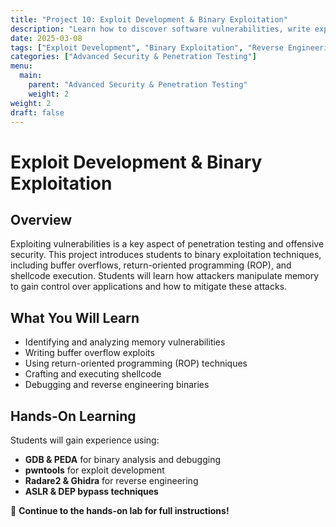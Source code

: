 ```yaml
---
title: "Project 10: Exploit Development & Binary Exploitation"
description: "Learn how to discover software vulnerabilities, write exploits, and analyze binary security weaknesses."
date: 2025-03-08
tags: ["Exploit Development", "Binary Exploitation", "Reverse Engineering", "Buffer Overflow"]
categories: ["Advanced Security & Penetration Testing"]
menu:
  main:
    parent: "Advanced Security & Penetration Testing"
    weight: 2
weight: 2
draft: false
---
```


# Exploit Development & Binary Exploitation

## Overview
Exploiting vulnerabilities is a key aspect of penetration testing and offensive security. This project introduces students to binary exploitation techniques, including buffer overflows, return-oriented programming (ROP), and shellcode execution. Students will learn how attackers manipulate memory to gain control over applications and how to mitigate these attacks.

## What You Will Learn
- Identifying and analyzing memory vulnerabilities
- Writing buffer overflow exploits
- Using return-oriented programming (ROP) techniques
- Crafting and executing shellcode
- Debugging and reverse engineering binaries

## Hands-On Learning
Students will gain experience using:
- **GDB & PEDA** for binary analysis and debugging
- **pwntools** for exploit development
- **Radare2 & Ghidra** for reverse engineering
- **ASLR & DEP bypass techniques**

🔗 **Continue to the hands-on lab for full instructions!**

